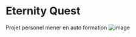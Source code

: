 # Eternity Quest
 Projet personel mener en auto formation 
![image](https://user-images.githubusercontent.com/82297355/160216837-74ba2bbc-ed2d-4c94-882e-47dbe6093117.png)
